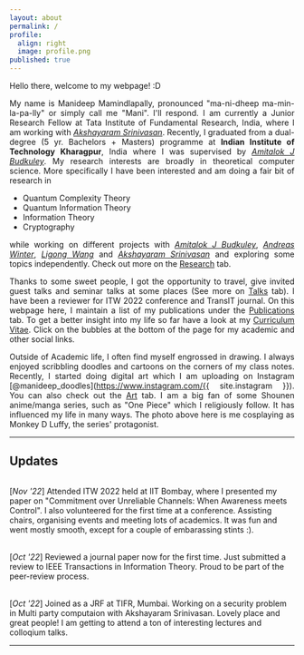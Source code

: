 ```yaml
---
layout: about
permalink: /
profile:
  align: right
  image: profile.png
published: true
---
```


<style>
  body {text-align: justify}
</style>
Hello there, welcome to my webpage! :D

My name is Manideep Mamindlapally, pronounced "ma-ni-dheep ma-min-la-pa-lly" or simply call me "Mani". I'll respond. I am currently a Junior Research Fellow at Tata Institute of Fundamental Research, India, where I am working with [_Akshayaram Srinivasan_](https://www.tifr.res.in/~akshayaram.srinivasan/). Recently, I graduated from a dual-degree (5 yr. Bachelors + Masters) programme at **Indian Institute of Technology Kharagpur**, India where I was supervised by [_Amitalok J Budkuley_](http://www.facweb.iitkgp.ac.in/~amitalok/index.html). My research interests are broadly in theoretical computer science. More specifically I have been interested and am doing a fair bit of research in
- Quantum Complexity Theory
- Quantum Information Theory
-	Information Theory
- Cryptography

while working on different projects with [_Amitalok J Budkuley_](http://www.facweb.iitkgp.ac.in/~amitalok/index.html), [_Andreas Winter_](https://www.icrea.cat/Web/ScientificStaff/andreas-winter-556), [_Ligong Wang_](https://perso-etis.ensea.fr/ligong.wang/) and [_Akshayaram Srinivasan_](https://www.tifr.res.in/~akshayaram.srinivasan/) and exploring some topics independently. Check out more on the [Research](research) tab. 

Thanks to some sweet people, I got the opportunity to travel, give invited guest talks and seminar talks at some places (See more on [Talks](talks) tab). I have been a reviewer for ITW 2022 conference and TransIT journal. On this webpage here, I maintain a list of my publications under the [Publications](publications) tab. To get a better insight into my life so far have a look at my [Curriculum Vitae](CV). Click on the bubbles at the bottom of the page for my academic and other social links.

Outside of Academic life, I often find myself engrossed in drawing. I always enjoyed scribbling doodles and cartoons on the corners of my class notes. Recently, I started doing digital art which I am uploading on Instagram [@manideep_doodles](https://www.instagram.com/{{ site.instagram }}). You can also check out the [Art](art) tab. I am a big fan of some Shounen anime/manga series, such as "One Piece" which I religiously follow. It has influenced my life in many ways. The photo above here is me cosplaying as Monkey D Luffy, the series' protagonist.

---

## Updates
<div class="updates" style="height: 20em; overflow-y: scroll; text-align: left">

[<i>Nov '22</i>] Attended ITW 2022 held at IIT Bombay, where I presented my paper on "Commitment over Unreliable Channels: When Awareness meets Control". I also volunteered for the first time at a conference. Assisting chairs, organising events and meeting lots of academics. It was fun and went mostly smooth, except for a couple of embarassing stints :).<br/> <br/>

[<i>Oct '22</i>] Reviewed a journal paper now for the first time. Just submitted a review to IEEE Transactions in Information Theory. Proud to be part of the peer-review process.<br/> <br/>

[<i>Oct '22</i>] Joined as a JRF at TIFR, Mumbai. Working on a security problem in Multi party computaion with Akshayaram Srinivasan. Lovely place and great people! I am getting to attend a ton of interesting lectures and colloqium talks.<br/> <br/>

[<i>Aug '22</i>] Started giving a series of (online) seminar talks on a couple of previous works on "Classical Verification of Quantum Computations" to Rahul Jain's group at CQT, NUS, Singapore. (Notes under the Talks tab)<br/> <br/>

[<i>Jul '22</i>] Gave an invited seminar talk "On unconditionally secure commitment over unreliable noisy channels" (my masters thesis) at TUM, Germany. Many thanks to travel support from TUM and Andreas!<br/><br/>

[<i>Jun '22</i>] Presented my work (with Andreas) "Singleton bounds for entanglement assisted classical quantum error correcting codes" at ISIT 2022 conference held at Helsinki, Finland. My first physical attendance at an international conference. Infact, my first international travel ever! Thanks to travel support from Andreas and ISIT.<br/><br/>

[<i>Jun '22</i>] Joined as a reviewer for the IEEE Information Theory Workshop (ITW) 2022 conference. This is the first time I ever reviewed!<br/><br/>

[<i>Jan '22</i>] Won the best paper award in the Graduate Forum event at COMSNETS '22 conference. Extremely thrilled to hear! Many thanks to my supervisor Amitalok and other collaborators Anuj and Pranav. It is my first physical attendance at an academic conference. <br/><br/>

[<i>Dec '21</i>] Received the Nilanjan Ganguly Memorial Award for the best Bachelor Thesis in my cohort for session 2020-21. Greatly honoured! Many thanks to my supervisor Amitalok and other collaborators Anuj, Pranav, and Manoj. <br/><br/>

[<i>Dec '21</i>] Paper "On reverse elastic channels and the asymmetry of commitment capacity under channel elasticity" got accepted at JSAC 2021. This will be my first journal publication! Many thanks and congrats to co-authors! <br/><br/>

[<i>Nov '21</i>] Paper "On Commitment over General Compound Channels" got accepted at COMSNETS 2022. Many thanks and congrats to co-authors! <br/><br/>

[<i>Oct '21</i>] All done! This website is up and running now. Stay tuned here for updates. <br/><br/>

[<i>Sep '21</i>] Paper "On the Commitment Capacity of Reverse Elastic Channels" got accepted at ITW 2021. Many thanks and congrats to co-authors! <br/><br/>

[<i>Aug '21</i>] Presented on "Commitment Capacity under Cost Constraints" at ISIT 2021 conference(virtual). <br/><br/>

[<i>Aug '21</i>] Presented a poster with Anuj on "Role of Costs in Commitment over Noisy Channels" at NASIT 2021 Workshop. Great experience! <br/><br/>

[<i>May '21</i>] A paper on "Commitment over Compound Binary Symmetric Channels" got accepted for NCC 2021 conference. Many thanks and congrats to co-authors! <br/><br/>

[<i>Apr '21</i>] My first research paper got accepted! Work on "Commitment Capacity under Cost Constraints" to be published at ISIT 2021 conference. Many thanks and congrats to Amitalok sir and other co-authors! <br/><br/>
</div> 

---